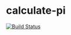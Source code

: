 # calculate-pi
[![Build Status](http://ec2-34-225-99-191.compute-1.amazonaws.com/buildStatus/icon?job=calculate-pi)](http://ec2-34-225-99-191.compute-1.amazonaws.com/job/calculate-pi/)

